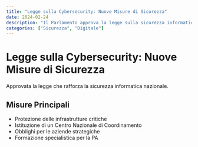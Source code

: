 ```yaml
---
title: "Legge sulla Cybersecurity: Nuove Misure di Sicurezza"
date: 2024-02-24
description: "Il Parlamento approva la legge sulla sicurezza informatica: protezione delle infrastrutture critiche e contrasto al cybercrime."
categories: ["Sicurezza", "Digitale"]
---
```


# Legge sulla Cybersecurity: Nuove Misure di Sicurezza

Approvata la legge che rafforza la sicurezza informatica nazionale.

## Misure Principali

- Protezione delle infrastrutture critiche
- Istituzione di un Centro Nazionale di Coordinamento
- Obblighi per le aziende strategiche
- Formazione specialistica per la PA 